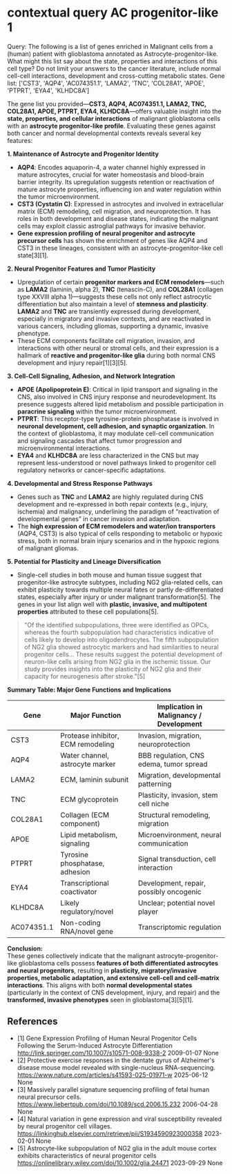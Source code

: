 # contextual query AC progenitor-like 1

Query: The following is a list of genes enriched in Malignant cells from a (human) patient with glioblastoma  annotated as Astrocyte-progenitor-like.  What might this list say about the state, properties and interactions of this cell type?  Do not limit your answers to the cancer literature,  include normal cell-cell interactions, development and cross-cutting metabolic states.  Gene list: ['CST3', 'AQP4', 'AC074351.1', 'LAMA2', 'TNC', 'COL28A1', 'APOE', 'PTPRT', 'EYA4', 'KLHDC8A']

The gene list you provided—**CST3, AQP4, AC074351.1, LAMA2, TNC, COL28A1, APOE, PTPRT, EYA4, KLHDC8A**—offers valuable insight into the **state, properties, and cellular interactions** of malignant glioblastoma cells with an **astrocyte progenitor-like profile**. Evaluating these genes against both cancer and normal developmental contexts reveals several key features:

**1. Maintenance of Astrocyte and Progenitor Identity**
- **AQP4**: Encodes aquaporin-4, a water channel highly expressed in mature astrocytes, crucial for water homeostasis and blood-brain barrier integrity. Its upregulation suggests retention or reactivation of mature astrocyte properties, influencing ion and water regulation within the tumor microenvironment.
- **CST3 (Cystatin C)**: Expressed in astrocytes and involved in extracellular matrix (ECM) remodeling, cell migration, and neuroprotection. It has roles in both development and disease states, indicating the malignant cells may exploit classic astroglial pathways for invasive behavior.
- **Gene expression profiling of neural progenitor and astrocyte precursor cells** has shown the enrichment of genes like AQP4 and CST3 in these lineages, consistent with an astrocyte-progenitor-like cell state[3][1].

**2. Neural Progenitor Features and Tumor Plasticity**
- Upregulation of certain **progenitor markers and ECM remodelers**—such as **LAMA2** (laminin, alpha 2), **TNC** (tenascin-C), and **COL28A1** (collagen type XXVIII alpha 1)—suggests these cells not only reflect astrocytic differentiation but also maintain a level of **stemness and plasticity**. **LAMA2** and **TNC** are transiently expressed during development, especially in migratory and invasive contexts, and are reactivated in various cancers, including gliomas, supporting a dynamic, invasive phenotype.
- These ECM components facilitate cell migration, invasion, and interactions with other neural or stromal cells, and their expression is a hallmark of **reactive and progenitor-like glia** during both normal CNS development and injury repair[1][3][5].

**3. Cell-Cell Signaling, Adhesion, and Network Integration**
- **APOE (Apolipoprotein E)**: Critical in lipid transport and signaling in the CNS, also involved in CNS injury response and neurodevelopment. Its presence suggests altered lipid metabolism and possible participation in **paracrine signaling** within the tumor microenvironment.
- **PTPRT**: This receptor-type tyrosine-protein phosphatase is involved in **neuronal development, cell adhesion, and synaptic organization**. In the context of glioblastoma, it may modulate cell-cell communication and signaling cascades that affect tumor progression and microenvironmental interactions.
- **EYA4** and **KLHDC8A** are less characterized in the CNS but may represent less-understood or novel pathways linked to progenitor cell regulatory networks or cancer-specific adaptations.

**4. Developmental and Stress Response Pathways**
- Genes such as **TNC** and **LAMA2** are highly regulated during CNS development and re-expressed in both repair contexts (e.g., injury, ischemia) and malignancy, underlining the paradigm of “reactivation of developmental genes” in cancer invasion and adaptation.
- The **high expression of ECM remodelers and water/ion transporters** (AQP4, CST3) is also typical of cells responding to metabolic or hypoxic stress, both in normal brain injury scenarios and in the hypoxic regions of malignant gliomas.

**5. Potential for Plasticity and Lineage Diversification**
- Single-cell studies in both mouse and human tissue suggest that progenitor-like astrocyte subtypes, including NG2 glia-related cells, can exhibit plasticity towards multiple neural fates or partly de-differentiated states, especially after injury or under malignant transformation[5]. The genes in your list align well with **plastic, invasive, and multipotent properties** attributed to these cell populations[5].

> "Of the identified subpopulations, three were identified as OPCs, whereas the fourth subpopulation had characteristics indicative of cells likely to develop into oligodendrocytes. The fifth subpopulation of NG2 glia showed astrocytic markers and had similarities to neural progenitor cells… These results suggest the potential development of neuron-like cells arising from NG2 glia in the ischemic tissue. Our study provides insights into the plasticity of NG2 glia and their capacity for neurogenesis after stroke."[5]

**Summary Table: Major Gene Functions and Implications**

| Gene        | Major Function                          | Implication in Malignancy / Development |
|-------------|----------------------------------------|-----------------------------------------|
| CST3        | Protease inhibitor, ECM remodeling      | Invasion, migration, neuroprotection    |
| AQP4        | Water channel, astrocyte marker         | BBB regulation, CNS edema, tumor spread |
| LAMA2       | ECM, laminin subunit                    | Migration, developmental patterning     |
| TNC         | ECM glycoprotein                        | Plasticity, invasion, stem cell niche   |
| COL28A1     | Collagen (ECM component)                | Structural remodeling, migration        |
| APOE        | Lipid metabolism, signaling             | Microenvironment, neural communication  |
| PTPRT       | Tyrosine phosphatase, adhesion          | Signal transduction, cell interaction   |
| EYA4        | Transcriptional coactivator             | Development, repair, possibly oncogenic |
| KLHDC8A     | Likely regulatory/novel                 | Unclear; potential novel player         |
| AC074351.1  | Non-coding RNA/novel gene               | Transcriptomic regulation               |

**Conclusion:**  
These genes collectively indicate that the malignant astrocyte-progenitor-like glioblastoma cells possess **features of both differentiated astrocytes and neural progenitors**, resulting in **plasticity, migratory/invasive properties, metabolic adaptation, and extensive cell-cell and cell-matrix interactions**. This aligns with both **normal developmental states** (particularly in the context of CNS development, injury, and repair) and the **transformed, invasive phenotypes** seen in glioblastoma[3][5][1].



## References

- [1] Gene Expression Profiling of Human Neural Progenitor Cells Following the Serum-Induced Astrocyte Differentiation http://link.springer.com/10.1007/s10571-008-9338-2 2009-01-07 None
- [2] Protective exercise responses in the dentate gyrus of Alzheimer's disease mouse model revealed with single-nucleus RNA-sequencing. https://www.nature.com/articles/s41593-025-01971-w 2025-06-12 None
- [3] Massively parallel signature sequencing profiling of fetal human neural precursor cells. https://www.liebertpub.com/doi/10.1089/scd.2006.15.232 2006-04-28 None
- [4] Natural variation in gene expression and viral susceptibility revealed by neural progenitor cell villages. https://linkinghub.elsevier.com/retrieve/pii/S1934590923000358 2023-02-01 None
- [5] Astrocyte‐like subpopulation of NG2 glia in the adult mouse cortex exhibits characteristics of neural progenitor cells https://onlinelibrary.wiley.com/doi/10.1002/glia.24471 2023-09-29 None